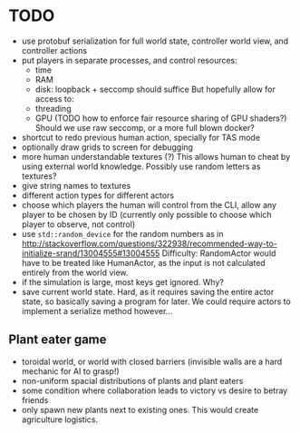 # TODO

-   use protobuf serialization for full world state, controller world view, and controller actions
-   put players in separate processes, and control resources:
    - time
    - RAM
    - disk: loopback + seccomp should suffice
    But hopefully allow for access to:
    - threading
    - GPU (TODO how to enforce fair resource sharing of GPU shaders?)
    Should we use raw seccomp, or a more full blown docker?
-   shortcut to redo previous human action, specially for TAS mode
-   optionally draw grids to screen for debugging
-   more human understandable textures (?) This allows human to cheat by using external world knowledge. Possibly use random letters as textures? 
-   give string names to textures
-   different action types for different actors
-   choose which players the human will control from the CLI, allow any player to be chosen by ID (currently only possible to choose which player to observe, not control)
-   use `std::random_device` for the random numbers as in http://stackoverflow.com/questions/322938/recommended-way-to-initialize-srand/13004555#13004555 Difficulty: RandomActor would have to be treated like HumanActor, as the input is not calculated entirely from the world view.
-   if the simulation is large, most keys get ignored. Why?
-   save current world state. Hard, as it requires saving the entire actor state, so basically saving a program for later. We could require actors to implement a serialize method however...

## Plant eater game

-   toroidal world, or world with closed barriers (invisible walls are a hard mechanic for AI to grasp!)
-   non-uniform spacial distributions of plants and plant eaters
-   some condition where collaboration leads to victory vs desire to betray friends
-   only spawn new plants next to existing ones. This would create agriculture logistics.

